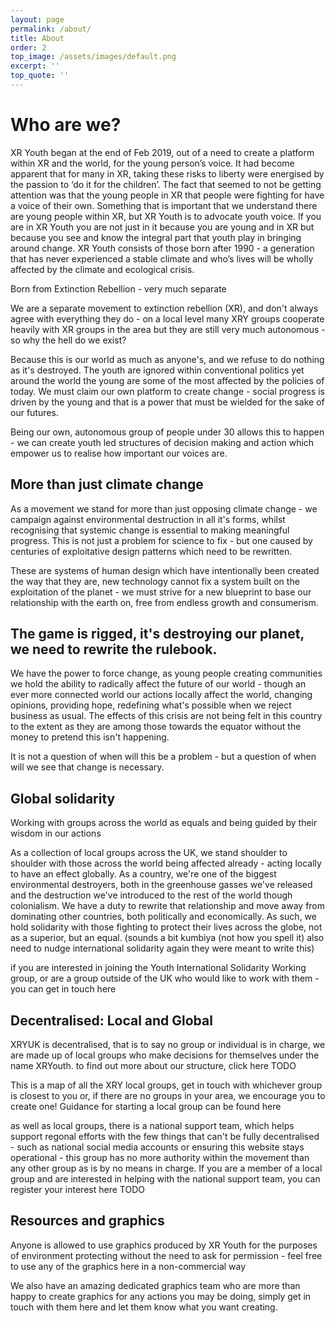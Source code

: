 ```yaml
---
layout: page
permalink: /about/
title: About
order: 2
top_image: /assets/images/default.png
excerpt: ''
top_quote: ''
---
```


# Who are we?

XR Youth began at the end of Feb 2019, out of a need to create a platform within XR and the world, for the young person’s voice\. It had become apparent that for many in XR, taking these risks to liberty were energised by the passion to ‘do it for the children’\. The fact that seemed to not be getting attention was that the young people in XR that people were fighting for have a voice of their own\. Something that is important that we understand there are young people within XR, but XR Youth is to advocate youth voice\. If you are in XR Youth you are not just in it because you are young and in XR but because you see and know the integral part that youth play in bringing around change\. XR Youth consists of those born after 1990 \- a generation that has never experienced a stable climate and who’s lives will be wholly affected by the climate and ecological crisis\.

Born from Extinction Rebellion \- very much separate

We are a separate movement to extinction rebellion \(XR\), and don't always agree with everything they do \- on a local level many XRY groups cooperate heavily with XR groups in the area but they are still very much autonomous \- so why the hell do we exist?

Because this is our world as much as anyone's, and we refuse to do nothing as it's destroyed\. The youth are ignored within conventional politics yet around the world the young are some of the most affected by the policies of today\. We must claim our own platform to create change \- social progress is driven by the young and that is a power that must be wielded for the sake of our futures\.

Being our own, autonomous group of people under 30 allows this to happen \- we can create youth led structures of decision making and action which empower us to realise how important our voices are\.

## More than just climate change

As a movement we stand for more than just opposing climate change \- we campaign against environmental destruction in all it's forms, whilst recognising that systemic change is essential to making meaningful progress\. This is not just a problem for science to fix \- but one caused by centuries of exploitative design patterns which need to be rewritten\.

These are systems of human design which have intentionally been created the way that they are, new technology cannot fix a system built on the exploitation of the planet \- we must strive for a new blueprint to base our relationship with the earth on, free from endless growth and consumerism\.

## The game is rigged, it's destroying our planet, we need to rewrite the rulebook\.

We have the power to force change, as young people creating communities we hold the ability to radically affect the future of our world \- though an ever more connected world our actions locally affect the world, changing opinions, providing hope, redefining what's possible when we reject business as usual\. The effects of this crisis are not being felt in this country to the extent as they are among those towards the equator without the money to pretend this isn't happening\.

It is not a question of when will this be a problem \- but a question of when will we see that change is necessary\.

## Global solidarity

Working with groups across the world as equals and being guided by their wisdom in our actions

As a collection of local groups across the UK, we stand shoulder to shoulder with those across the world being affected already \- acting locally to have an effect globally\. As a country, we're one of the biggest environmental destroyers, both in the greenhouse gasses we've released and the destruction we've introduced to the rest of the world though colonialism\. We have a duty to rewrite that relationship and move away from dominating other countries, both politically and economically\. As such, we hold solidarity with those fighting to protect their lives across the globe, not as a superior, but an equal\. \(sounds a bit kumbiya \(not how you spell it\) also need to nudge international solidarity again they were meant to write this\)

if you are interested in joining the Youth International Solidarity Working group, or are a group outside of the UK who would like to work with them \- you can get in touch here

## Decentralised: Local and Global

XRYUK is decentralised, that is to say no group or individual is in charge, we are made up of local groups who make decisions for themselves under the name XRYouth\. to find out more about our structure, click here TODO

This is a map of all the XRY local groups, get in touch with whichever group is closest to you or, if there are no groups in your area, we encourage you to create one\! Guidance for starting a local group can be found here

as well as local groups, there is a national support team, which helps support regonal efforts with the few things that can't be fully decentralised \- such as national social media accounts or ensuring this website stays operational \- this group has no more authority within the movement than any other group as is by no means in charge\. If you are a member of a local group and are interested in helping with the national support team, you can register your interest here TODO

## Resources and graphics

Anyone is allowed to use graphics produced by XR Youth for the purposes of environment protecting without the need to ask for permission \- feel free to use any of the graphics here in a non\-commercial way

We also have an amazing dedicated graphics team who are more than happy to create graphics for any actions you may be doing, simply get in touch with them here and let them know what you want creating\.
